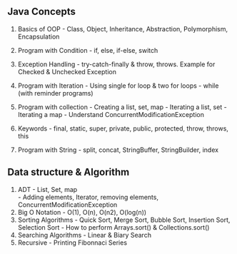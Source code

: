 ## Java Concepts

1. Basics of OOP            - Class, Object, Inheritance, Abstraction, Polymorphism, Encapsulation

2. Program with Condition 	- if, else, if-else, switch

3. Exception Handling       - try-catch-finally & throw, throws. Example for Checked & Unchecked Exception

4. Program with Iteration 	- Using single for loop & two for loops
                            - while (with reminder programs)

5. Program with collection 	- Creating a list, set, map
                            - Iterating a list, set
                            - Iterating a map
                            - Understand ConcurrentModificationException

6. Keywords                 - final, static, super, private, public, protected, throw, throws, this
7. Program with String      - split, concat, StringBuffer, StringBuilder, index

## Data structure & Algorithm

1. ADT                      - List, Set, map 	
                            - Adding elements, Iterator, removing elements, ConcurrentModificationException
2. Big O Notation			      - O(1), O(n), O(n2), O(log(n))
3. Sorting Algorithms 		  - Quick Sort, Merge Sort, Bubble Sort, Insertion Sort, Selection Sort
							              - How to perform Arrays.sort() & Collections.sort()
4. Searching Algorithms		  - Linear & Biary Search
5. Recursive				        - Printing Fibonnaci Series
